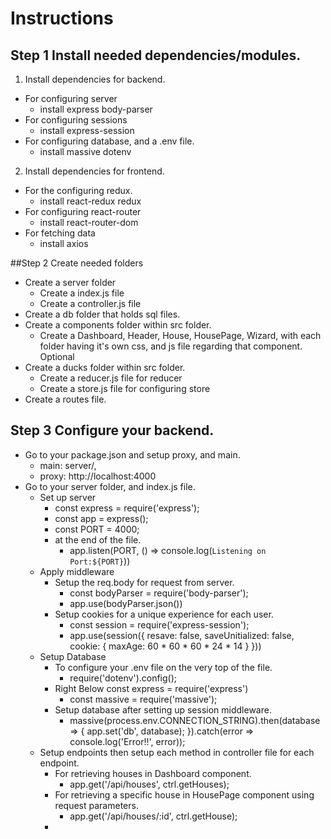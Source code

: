 # Instructions 

## Step 1 Install needed dependencies/modules.
1. Install dependencies for backend.
- For configuring server
    - install express body-parser 
- For configuring sessions 
    - install express-session
- For configuring database, and a .env file.
    - install massive dotenv 
2. Install dependencies for frontend.
- For the configuring redux.
    - install react-redux redux
- For configuring react-router 
    - install react-router-dom
- For fetching data 
    - install axios

##Step 2 Create needed folders 
- Create a server folder 
    - Create a index.js file
    - Create a controller.js file
- Create a db folder that holds sql files.
- Create a components folder within src folder.
    - Create a Dashboard, Header, House, HousePage, Wizard, with each folder having it's own css, and js file regarding that component. Optional
- Create a ducks folder within src folder.
    - Create a reducer.js file for reducer
    - Create a store.js file for configuring store
- Create a routes file.

## Step 3 Configure your backend.
- Go to your package.json and setup proxy, and main.
    - main: server/,
    - proxy: http://localhost:4000
- Go to your server folder, and index.js file.
    - Set up server 
        - const express = require('express');
        - const app = express();
        - const PORT = 4000;
        - at the end of the file. 
            - app.listen(PORT, () => console.log(`Listening on Port:${PORT}`))
    - Apply middleware 
        - Setup the req.body for request from server.
            - const bodyParser = require('body-parser');
            - app.use(bodyParser.json())
        - Setup cookies for a unique experience for each user.
            - const session = require('express-session');
            - app.use(session({
                resave: false,
                saveUnitialized: false,
                cookie: {
                    maxAge: 60 * 60 * 60 * 24 * 14
                }
            }))    
    - Setup Database 
        - To configure your .env file on the very top of the file.
            - require('dotenv').config();
        - Right Below const express = require('express')
            - const massive = require('massive');
        - Setup database after setting up session middleware.
            - massive(process.env.CONNECTION_STRING).then(database => {
                app.set('db', database);
            }).catch(error => console.log('Error!!', error));
    - Setup endpoints then setup each method in controller file for each endpoint.
        - For retrieving houses in Dashboard component.
            - app.get('/api/houses', ctrl.getHouses);
        - For retrieving a specific house in HousePage component using request parameters.
            - app.get('/api/houses/:id', ctrl.getHouse);
        - 